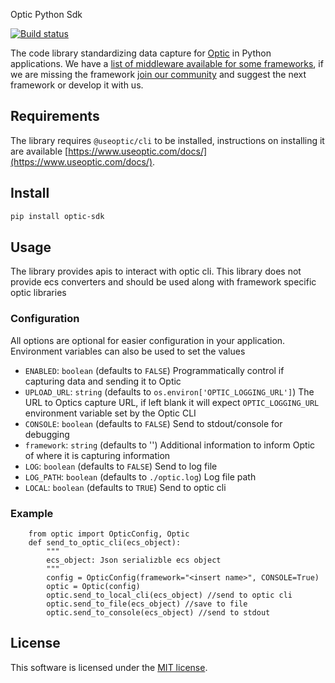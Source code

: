 Optic Python Sdk

<!-- Badges -->
[![Build status](https://github.com/silentninja/optic-python/actions/workflows/run_tests.yml/badge.svg)](https://github.com/silentninja/optic-python/actions/workflows/run_tests.yml)

The code library standardizing data capture for [Optic](https://www.useoptic.com) in Python applications. We have a [list of middleware available for some frameworks](https://github.com/silentninja/optic-python), if we are missing the framework [join our community](https://useoptic.com/docs/community/) and suggest the next framework or develop it with us.

## Requirements

The library requires `@useoptic/cli` to be installed, instructions on installing it are available [https://www.useoptic.com/docs/](https://www.useoptic.com/docs/).

## Install

```sh
pip install optic-sdk
```

## Usage

The library provides apis to interact with optic cli. This library does not provide ecs converters and should be used along with framework specific optic libraries

### Configuration
All options are optional for easier configuration in your application. Environment variables can also be used to set the values
- `ENABLED`: `boolean` (defaults to `FALSE`) Programmatically control if capturing data and sending it to Optic
- `UPLOAD_URL`: `string` (defaults to `os.environ['OPTIC_LOGGING_URL']`) The URL to Optics capture URL, if left blank it will expect `OPTIC_LOGGING_URL` environment variable set by the Optic CLI
- `CONSOLE`: `boolean` (defaults to `FALSE`) Send to stdout/console for debugging
- `framework`: `string` (defaults to '') Additional information to inform Optic of where it is capturing information
- `LOG`: `boolean` (defaults to `FALSE`) Send to log file
- `LOG_PATH`: `boolean` (defaults to `./optic.log`) Log file path
- `LOCAL`: `boolean` (defaults to `TRUE`) Send to optic cli

### Example
        from optic import OpticConfig, Optic
        def send_to_optic_cli(ecs_object):
            """
            ecs_object: Json serializble ecs object
            """
            config = OpticConfig(framework="<insert name>", CONSOLE=True)
            optic = Optic(config)
            optic.send_to_local_cli(ecs_object) //send to optic cli
            optic.send_to_file(ecs_object) //save to file
            optic.send_to_console(ecs_object) //send to stdout 

## License
This software is licensed under the [MIT license](../LICENSE).